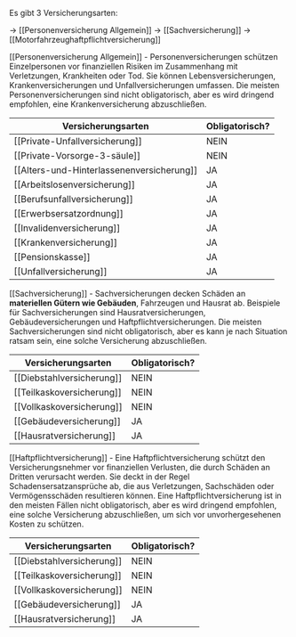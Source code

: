 Es gibt 3 Versicherungsarten:


-> [[Personenversicherung Allgemein]]
-> [[Sachversicherung]]
-> [[Motorfahrzeughaftpflichtversicherung]]

[[Personenversicherung Allgemein]] - Personenversicherungen schützen Einzelpersonen vor finanziellen Risiken im Zusammenhang mit Verletzungen, Krankheiten oder Tod. Sie können Lebensversicherungen, Krankenversicherungen und Unfallversicherungen umfassen. Die meisten Personenversicherungen sind nicht obligatorisch, aber es wird dringend empfohlen, eine Krankenversicherung abzuschließen.

| Versicherungsarten                        | Obligatorisch? |
| ----------------------------------------- | -------------- |
| [[Private-Unfallversicherung]]            | NEIN           |
| [[Private-Vorsorge-3-säule]]              | NEIN           |
| [[Alters-und-Hinterlassenenversicherung]] | JA             |
| [[Arbeitslosenversicherung]]              | JA             |
| [[Berufsunfallversicherung]]              | JA             |
| [[Erwerbsersatzordnung]]                  | JA             |
| [[Invalidenversicherung]]                 | JA             |
| [[Krankenversicherung]]                   | JA             |
| [[Pensionskasse]]                         | JA             |
| [[Unfallversicherung]]                    | JA             |



[[Sachversicherung]] - Sachversicherungen decken Schäden an **materiellen Gütern wie Gebäuden**, Fahrzeugen und Hausrat ab. Beispiele für Sachversicherungen sind Hausratversicherungen, Gebäudeversicherungen und Haftpflichtversicherungen. Die meisten Sachversicherungen sind nicht obligatorisch, aber es kann je nach Situation ratsam sein, eine solche Versicherung abzuschließen.



| Versicherungsarten        | Obligatorisch? |
| ------------------------- | -------------- |
| [[Diebstahlversicherung]] | NEIN           |
| [[Teilkaskoversicherung]] | NEIN           |
| [[Vollkaskoversicherung]] | NEIN           |
| [[Gebäudeversicherung]]   | JA             |
| [[Hausratversicherung]]   | JA             |

[[Haftpflichtversicherung]] - Eine Haftpflichtversicherung schützt den Versicherungsnehmer vor finanziellen Verlusten, die durch Schäden an Dritten verursacht werden. Sie deckt in der Regel Schadensersatzansprüche ab, die aus Verletzungen, Sachschäden oder Vermögensschäden resultieren können. Eine Haftpflichtversicherung ist in den meisten Fällen nicht obligatorisch, aber es wird dringend empfohlen, eine solche Versicherung abzuschließen, um sich vor unvorhergesehenen Kosten zu schützen.

| Versicherungsarten        | Obligatorisch? |
| ------------------------- | -------------- |
| [[Diebstahlversicherung]] | NEIN           |
| [[Teilkaskoversicherung]] | NEIN           |
| [[Vollkaskoversicherung]] | NEIN           |
| [[Gebäudeversicherung]]   | JA             |
| [[Hausratversicherung]]   | JA             |
